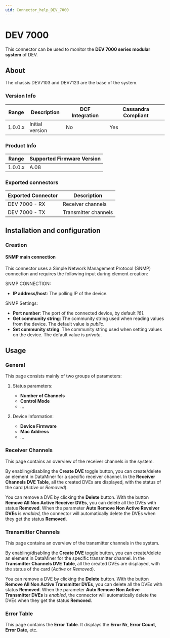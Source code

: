 ```yaml
---
uid: Connector_help_DEV_7000
---
```


# DEV 7000

This connector can be used to monitor the **DEV 7000 series modular system** of DEV.

## About

The chassis DEV7103 and DEV7123 are the base of the system.

### Version Info

| Range | Description | DCF Integration | Cassandra Compliant |
|------------------|-----------------|---------------------|-------------------------|
| 1.0.0.x          | Initial version | No                  | Yes                     |

### Product Info

| Range | Supported Firmware Version |
|------------------|-----------------------------|
| 1.0.0.x          | A.08                        |

### Exported connectors

| **Exported Connector** | **Description**      |
|-----------------------|----------------------|
| DEV 7000 - RX         | Receiver channels    |
| DEV 7000 - TX         | Transmitter channels |

## Installation and configuration

### Creation

#### SNMP main connection

This connector uses a Simple Network Management Protocol (SNMP) connection and requires the following input during element creation:

SNMP CONNECTION:

- **IP address/host**: The polling IP of the device.

SNMP Settings:

- **Port number**: The port of the connected device, by default *161*.
- **Get community string**: The community string used when reading values from the device. The default value is *public*.
- **Set community string**: The community string used when setting values on the device. The default value is *private*.

## Usage

### General

This page consists mainly of two groups of parameters:

1. Status parameters:

   - **Number of Channels**
   - **Control Mode**
   - ...

1. Device Information:

   - **Device Firmware**
   - **Mac Address**
   - ...

### Receiver Channels

This page contains an overview of the receiver channels in the system.

By enabling/disabling the **Create DVE** toggle button, you can create/delete an element in DataMiner for a specific receiver channel. In the **Receiver Channels DVE Table**, all the created DVEs are displayed, with the status of the card (*Active* or *Removed*).

You can remove a DVE by clicking the **Delete** button. With the button **Remove All Non Active Receiver DVEs**, you can delete all the DVEs with status **Removed**. When the parameter **Auto Remove Non Active Reveiver DVEs** is *enabled,* the connector will automatically delete the DVEs when they get the status **Removed**.

### Transmitter Channels

This page contains an overview of the transmitter channels in the system.

By enabling/disabling the **Create DVE** toggle button, you can create/delete an element in DataMiner for the specific transmitter channel. In the **Transmitter Channels DVE Table**, all the created DVEs are displayed, with the status of the card (*Active* or *Removed*).

You can remove a DVE by clicking the **Delete** button. With the button **Remove All Non Active Transmitter DVEs**, you can delete all the DVEs with status **Removed**. When the parameter **Auto Remove Non Active Transmitter DVEs** is *enabled*, the connector will automatically delete the DVEs when they get the status **Removed**.

### Error Table

This page contains the **Error Table**. It displays the **Error Nr**, **Error Count**, **Error Date**, etc.
